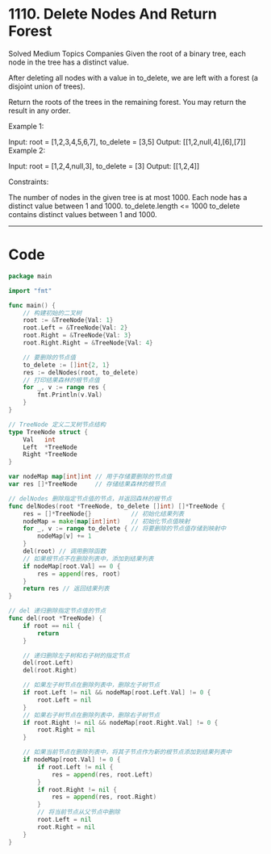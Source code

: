 # 1110. Delete Nodes And Return Forest
Solved
Medium
Topics
Companies
Given the root of a binary tree, each node in the tree has a distinct value.

After deleting all nodes with a value in to_delete, we are left with a forest (a disjoint union of trees).

Return the roots of the trees in the remaining forest. You may return the result in any order.

Example 1:

Input: root = [1,2,3,4,5,6,7], to_delete = [3,5]
Output: [[1,2,null,4],[6],[7]]
Example 2:

Input: root = [1,2,4,null,3], to_delete = [3]
Output: [[1,2,4]]

Constraints:

The number of nodes in the given tree is at most 1000.
Each node has a distinct value between 1 and 1000.
to_delete.length <= 1000
to_delete contains distinct values between 1 and 1000.

---
# Code
```go
package main

import "fmt"

func main() {
	// 构建初始的二叉树
	root := &TreeNode{Val: 1}
	root.Left = &TreeNode{Val: 2}
	root.Right = &TreeNode{Val: 3}
	root.Right.Right = &TreeNode{Val: 4}

	// 要删除的节点值
	to_delete := []int{2, 1}
	res := delNodes(root, to_delete)
	// 打印结果森林的根节点值
	for _, v := range res {
		fmt.Println(v.Val)
	}
}

// TreeNode 定义二叉树节点结构
type TreeNode struct {
	Val   int
	Left  *TreeNode
	Right *TreeNode
}

var nodeMap map[int]int // 用于存储要删除的节点值
var res []*TreeNode     // 存储结果森林的根节点

// delNodes 删除指定节点值的节点，并返回森林的根节点
func delNodes(root *TreeNode, to_delete []int) []*TreeNode {
	res = []*TreeNode{}           // 初始化结果列表
	nodeMap = make(map[int]int)   // 初始化节点值映射
	for _, v := range to_delete { // 将要删除的节点值存储到映射中
		nodeMap[v] += 1
	}
	del(root) // 调用删除函数
	// 如果根节点不在删除列表中，添加到结果列表
	if nodeMap[root.Val] == 0 {
		res = append(res, root)
	}
	return res // 返回结果列表
}

// del 递归删除指定节点值的节点
func del(root *TreeNode) {
	if root == nil {
		return
	}

	// 递归删除左子树和右子树的指定节点
	del(root.Left)
	del(root.Right)

	// 如果左子树节点在删除列表中，删除左子树节点
	if root.Left != nil && nodeMap[root.Left.Val] != 0 {
		root.Left = nil
	}
	// 如果右子树节点在删除列表中，删除右子树节点
	if root.Right != nil && nodeMap[root.Right.Val] != 0 {
		root.Right = nil
	}

	// 如果当前节点在删除列表中，将其子节点作为新的根节点添加到结果列表中
	if nodeMap[root.Val] != 0 {
		if root.Left != nil {
			res = append(res, root.Left)
		}
		if root.Right != nil {
			res = append(res, root.Right)
		}
		// 将当前节点从父节点中删除
		root.Left = nil
		root.Right = nil
	}
}
```